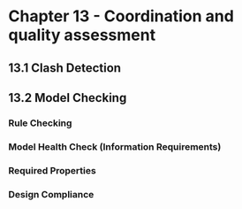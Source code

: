 # Chapter 13 - Coordination and quality assessment

## 13.1 Clash Detection

## 13.2 Model Checking

### Rule Checking

### Model Health Check (Information Requirements)

### Required Properties

### Design Compliance